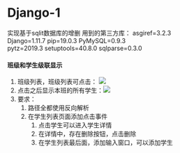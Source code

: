 # Django-1
实现基于sqlit数据库的增删
用到的第三方库：
   asgiref=3.2.3  
   Django=1.11.7 
   pip=19.0.3 
   PyMySQL=0.9.3  
   pytz=2019.3 
   setuptools=40.8.0 
   sqlparse=0.3.0 
#### 班级和学生级联显示

1. 班级列表，班级列表可点击： <img src="https://github.com/thinkforanameissohard/Django-1/blob/master/image/image-20200202193352583.png" />
2. 点击之后显示本班的所有学生：<img src="https://github.com/thinkforanameissohard/Django-1/blob/master/image/image-20200202193913136.png" />
3. 要求：
   1. 路径全都使用反向解析
   2. 在学生列表页面添加点击事件
      1. 点击学生可以进入学生详情
      2. 在详情中，存在删除按钮，点击删除
      3. 在学生列表最后面，添加输入窗口，可以添加学生
